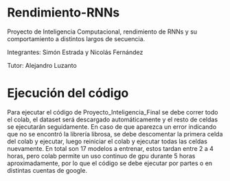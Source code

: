 # Rendimiento-RNNs
Proyecto de Inteligencia Computacional, rendimiento de RNNs y su comportamiento a distintos largos de secuencia.

Integrantes: Simón Estrada y Nicolás Fernández

Tutor: Alejandro Luzanto

# Ejecución del código

Para ejecutar el código de Proyecto_Inteligencia_Final se debe correr todo el colab, el dataset será descargado automáticamente y el resto de celdas se ejecutarán seguidamente. En caso de que aparezca un error indicando que no se encontró la librería librosa, se debe descomentar la primera celda del colab y ejecutar, luego reiniciar el colab y ejecutar todas las celdas nuevamente. En total son 17 modelos a entrenar, estos tardan entre 2 a 4 horas, pero colab permite un uso continuo de gpu durante 5 horas aproximadamente, por lo que el código se debe ejecutar por partes o en distintas cuentas de google.
